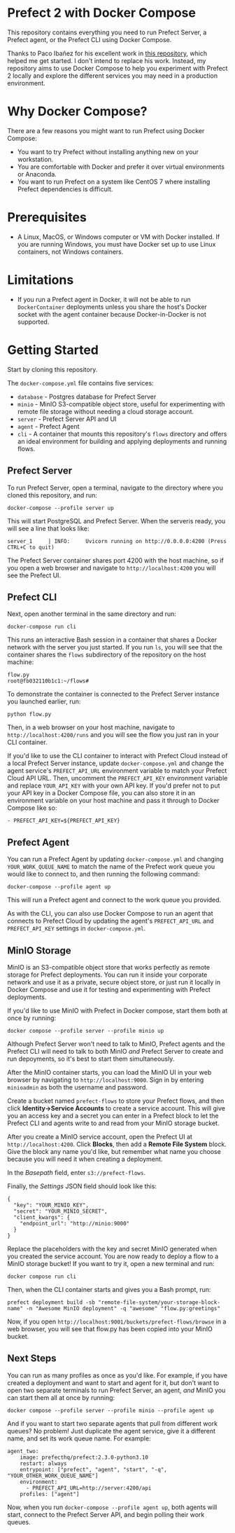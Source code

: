 # Prefect 2 with Docker Compose

This repository contains everything you need to run Prefect Server, a Prefect agent, or the Prefect CLI using Docker Compose. 

Thanks to Paco Ibañez for his excellent work in [this repository](https://github.com/fraibacas/prefect-orion), which helped me get started. I don't intend to replace his work. Instead, my repository aims to use Docker Compose to help you experiment with Prefect 2 locally and explore the different services you may need in a production environment.

# Why Docker Compose?

There are a few reasons you might want to run Prefect using Docker Compose:
* You want to try Prefect without installing anything new on your workstation. 
* You are comfortable with Docker and prefer it over virtual environments or Anaconda. 
* You want to run Prefect on a system like CentOS 7 where installing Prefect dependencies is difficult.

# Prerequisites

* A Linux, MacOS, or Windows computer or VM with Docker installed. If you are running Windows, you must have Docker set up to use Linux containers, not Windows containers.

# Limitations

* If you run a Prefect agent in Docker, it will not be able to run `DockerContainer` deployments unless you share the host's Docker socket with the agent container because Docker-in-Docker is not supported. 

# Getting Started

Start by cloning this repository.

The `docker-compose.yml` file contains five services:
* `database` - Postgres database for Prefect Server
* `minio` - MinIO S3-compatible object store, useful for experimenting with remote file storage without needing a cloud storage account.
* `server` - Prefect Server API and UI
* `agent` - Prefect Agent
* `cli` - A container that mounts this repository's `flows` directory and offers an ideal environment for building and applying deployments and running flows. 

## Prefect Server
To run Prefect Server, open a terminal, navigate to the directory where you cloned this repository, and run:

```
docker-compose --profile server up
```

This will start PostgreSQL and Prefect Server. When the serveris ready, you will see a line that looks like:

```
server_1     | INFO:     Uvicorn running on http://0.0.0.0:4200 (Press CTRL+C to quit)
```

The Prefect Server container shares port 4200 with the host machine, so if you open a web browser and navigate to `http://localhost:4200` you will see the Prefect UI.

## Prefect CLI

Next, open another terminal in the same directory and run:

```
docker-compose run cli
```

This runs an interactive Bash session in a container that shares a Docker network with the server you just started. If you run `ls`, you will see that the container shares the `flows` subdirectory of the repository on the host machine:

```
flow.py
root@fb032110b1c1:~/flows#
```

To demonstrate the container is connected to the Prefect Server instance you launched earlier, run:

```
python flow.py
```

Then, in a web browser on your host machine, navigate to `http://localhost:4200/runs` and you will see the flow you just ran in your CLI container.

If you'd like to use the CLI container to interact with Prefect Cloud instead of a local Prefect Server instance, update `docker-compose.yml` and change the agent service's `PREFECT_API_URL` environment variable to match your Prefect Cloud API URL. Then, uncomment the `PREFECT_API_KEY` environment variable and replace `YOUR_API_KEY` with your own API key. If you'd prefer not to put your API key in a Docker Compose file, you can also store it in an environment variable on your host machine and pass it through to Docker Compose like so:

```
- PREFECT_API_KEY=${PREFECT_API_KEY}
```

## Prefect Agent

You can run a Prefect Agent by updating `docker-compose.yml` and changing `YOUR_WORK_QUEUE_NAME` to match the name of the Prefect work queue you would like to connect to, and then running the following command:

```
docker-compose --profile agent up
```

This will run a Prefect agent and connect to the work queue you provided. 

As with the CLI, you can also use Docker Compose to run an agent that connects to Prefect Cloud by updating the agent's `PREFECT_API_URL` and `PREFECT_API_KEY` settings in `docker-compose.yml`.

## MinIO Storage

MinIO is an S3-compatible object store that works perfectly as remote storage for Prefect deployments. You can run it inside your corporate network and use it as a private, secure object store, or just run it locally in Docker Compose and use it for testing and experimenting with Prefect deployments. 

If you'd like to use MinIO with Prefect in Docker compose, start them both at once by running:

```
docker compose --profile server --profile minio up
```

Although Prefect Server won't need to talk to MinIO, Prefect agents and the Prefect CLI will need to talk to both MinIO _and_ Prefect Server to create and run depoyments, so it's best to start them simultaneously.

After the MinIO container starts, you can load the MinIO UI in your web browser by navigating to `http://localhost:9000`. Sign in by entering `minioadmin` as both the username and password. 

Create a bucket named `prefect-flows` to store your Prefect flows, and then click **Identity->Service Accounts** to create a service account. This will give you an access key and a secret you can enter in a Prefect block to let the Prefect CLI and agents write to and read from your MinIO storage bucket.

After you create a MinIO service account, open the Prefect UI at `http://localhost:4200`. Click **Blocks**, then add a **Remote File System** block. Give the block any name you'd like, but remember what name you choose because you will need it when creating a deployment. 

In the *Basepath* field, enter `s3://prefect-flows`.

Finally, the *Settings* JSON field should look like this:

```
{
  "key": "YOUR_MINIO_KEY",
  "secret": "YOUR_MINIO_SECRET",
  "client_kwargs": {
    "endpoint_url": "http://minio:9000"
  }
}
```
Replace the placeholders with the key and secret MinIO generated when you created the service account. You are now ready to deploy a flow to a MinIO storage bucket! If you want to try it, open a new terminal and run:

```
docker compose run cli
```

Then, when the CLI container starts and gives you a Bash prompt, run:

```
prefect deployment build -sb "remote-file-system/your-storage-block-name" -n "Awesome MinIO deployment" -q "awesome" "flow.py:greetings"
```

Now, if you open `http://localhost:9001/buckets/prefect-flows/browse` in a web browser, you will see that flow.py has been copied into your MinIO bucket.

## Next Steps

You can run as many profiles as once as you'd like. For example, if you have created a deployment and want to start and agent for it, but don't want to open two separate terminals to run Prefect Server, an agent, *and* MinIO you can start them all at once by running: 

```
docker compose --profile server --profile minio --profile agent up
```

And if you want to start two separate agents that pull from different work queues? No problem! Just duplicate the agent service, give it a different name, and set its work queue name. For example:

```
agent_two:
    image: prefecthq/prefect:2.3.0-python3.10
    restart: always
    entrypoint: ["prefect", "agent", "start", "-q", "YOUR_OTHER_WORK_QUEUE_NAME"]
    environment:
      - PREFECT_API_URL=http://server:4200/api
    profiles: ["agent"]
```
Now, when you run `docker-compose --profile agent up`, both agents will start, connect to the Prefect Server API, and begin polling their work queues.
